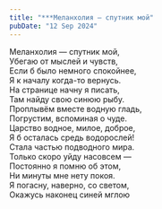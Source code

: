 ```yaml
---
title: "***Меланхолия — спутник мой"
pubDate: "12 Sep 2024"
---
```


Меланхолия — спутник мой,\
Убегаю от мыслей и чувств,\
Если б было немного спокойнее,\
Я к началу когда-то вернусь.\
На странице начну я писать,\
Там найду свою синюю рыбу.\
Проплывём вместе водную гладь,\
Погрустим, вспоминая о чуде.\
Царство водное, милое, доброе,\
Я б осталась средь водорослей!\
Стала частью подводного мира.\
Только скоро уйду насовсем —\
Постоянно я помню об этом,\
Ни минуты мне нету покоя.\
Я погасну, наверно, со светом,\
Окажусь наконец синей мглою